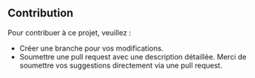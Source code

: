 ## Contribution
Pour contribuer à ce projet, veuillez :
- Créer une branche pour vos modifications.
- Soumettre une pull request avec une description détaillée.
Merci de soumettre vos suggestions directement via une pull
request.

